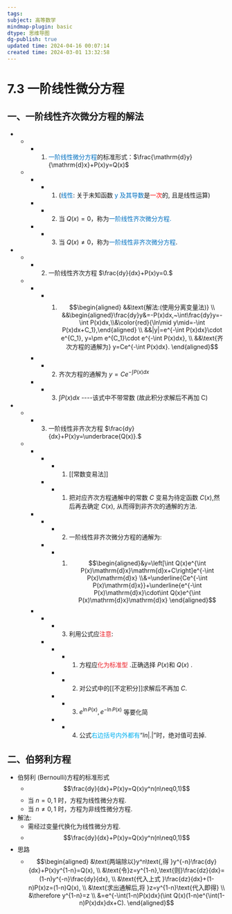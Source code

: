 ```yaml
---
tags: 
subject: 高等数学
mindmap-plugin: basic
dtype: 思维导图
dg-publish: true
updated time: 2024-04-16 00:07:14
created time: 2024-03-01 13:32:58
---
```


# 7.3 一阶线性微分方程

## 一、一阶线性齐次微分方程的解法
-
    -
        - 1. <font color="#0070c0">一阶线性微分方程</font>的标准形式：$\frac{\mathrm{d}y}{\mathrm{d}x}+P(x)y=Q(x)$
    -
        -
            - 1. (<font color="#0070c0">线性</font>: 关于未知函数 <font color="#0070c0">y 及其导数</font>是<font color="#ff0000">一次</font>的, 且是线性运算)
        -
            - 2. 当 $Q(x)=0$，称为<font color="#0070c0">一阶线性齐次微分方程.</font>
        -
            - 3. 当 $Q(x)\neq0$，称为<font color="#0070c0">一阶线性非齐次微分方程</font>.
-
    -
        - 2. 一阶线性齐次方程    $\frac{dy}{dx}+P(x)y=0.$
    -
        -
            - 1. $$\begin{aligned}
               &&\text{解法:(使用分离变量法)} \\
               &&\begin{aligned}\frac{dy}y&=-P(x)dx,~\int\frac{dy}y=-\int P(x)dx,\\&\color{red}{\ln\mid y\mid=-\int P(x)dx+C_1},\end{aligned}  \\
               &&|y|=e^{-\int P(x)dx}\cdot e^{C_1}, y=\pm e^{C_1}\cdot e^{-\int P(x)dx}, \\
               &&\text{齐次方程的通解为} y=Ce^{-\int P(x)dx}. 
               \end{aligned}$$
        -
            - 2. 齐次方程的通解为 $y=Ce^{-\int P(x)dx}$
        -
            - 3. $\int P(x)dx$ ----该式中不带常数 (故此积分求解后不再加 C)
-
    -
        - 3. 一阶线性非齐次方程 $\frac{dy}{dx}+P(x)y=\underbrace{Q(x)}.$
    -
        -
            -
                - 1. [[常数变易法]]
            -
                - 1. 把对应齐次方程通解中的常数 $C$ 变易为待定函数 $C (x)$,然后再去确定 $C (x)$, 从而得到非齐次的通解的方法.
        -
            -
                - 2. 一阶线性非齐次微分方程的通解为:
            -
                - 1. $$\begin{aligned}&y=\left[\int Q(x)e^{\int P(x)\mathrm{d}x}\mathrm{d}x+C\right]e^{-\int P(x)\mathrm{d}x} \\&=\underline{Ce^{-\int P(x)\mathrm{d}x}}+\underline{e^{-\int P(x)\mathrm{d}x}\cdot\int Q(x)e^{\int P(x)\mathrm{d}x}\mathrm{d}x} \end{aligned}$$
        -
            -
                - 3. 利用公式应<font color=#ed1c24>注意</font>:
            -
                -
                    - 1. 方程应<font color=#ed1c24>化为标准型</font> .正确选择 $P (x)$和 $Q (x)$ .
                -
                    - 2. 对公式中的[[不定积分]]求解后不再加 $C$.
                -
                    - 3. $e^{\ln P(x)},e^{-\ln P(x)}$ 等要化简
                -
                    - 4. 公式<font color="#00b0f0">右边括号内外都有</font>“$ln| . |$”时，绝对值可去掉.

## 二、伯努利方程
- 伯努利 (Bernoulli)方程的标准形式
    - $$\frac{dy}{dx}+P(x)y=Q(x)y^n(n\neq0,1)$$
    - 当 $n=0,1$ 时，方程为线性微分方程.
    - 当 $n\neq 0,1$ 时，方程为非线性微分方程.
- 解法:
    - 需经过变量代换化为线性微分方程.
    - $$\frac{dy}{dx}+P(x)y=Q(x)y^n(n\neq0,1)$$
- 思路
    - $$\begin{aligned}
        &\text{两端除以}y^n\text{,得 }y^{-n}\frac{dy}{dx}+P(x)y^{1-n}=Q(x), \\
        &\text{令}z=y^{1-n},\text{则}\frac{dz}{dx}=(1-n)y^{-n}\frac{dy}{dx}, \\
        &\text{代入上式 }\frac{dz}{dx}+(1-n)P(x)z=(1-n)Q(x), \\
        &\text{求出通解后,将 }z=y^{1-n}\text{代入即得} \\
        &\therefore y^{1-n}=z \\
        &=e^{-\int(1-n)P(x)dx}(\int Q(x)(1-n)e^{\int(1-n)P(x)dx}dx+C).
        \end{aligned}$$